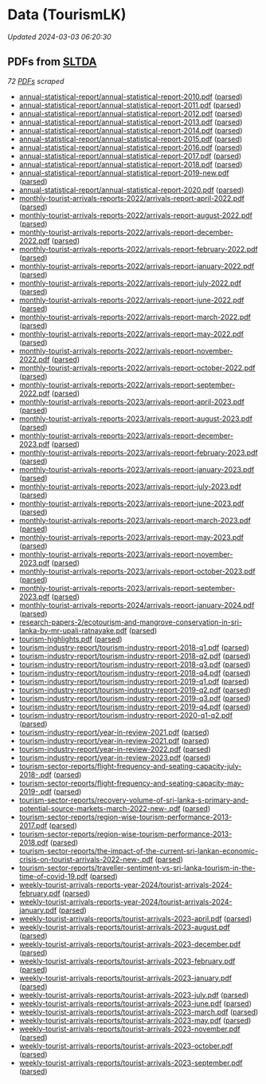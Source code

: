 # Data (TourismLK)
*Updated 2024-03-03 06:20:30*

## PDFs from [SLTDA](https://www.sltda.gov.lk/statistics)
*72 [PDFs](sltda/pdf) scraped*
* [annual-statistical-report/annual-statistical-report-2010.pdf](https://github.com/nuuuwan/tourism_lk/tree/main/data/sltda/pdf/annual-statistical-report/annual-statistical-report-2010.pdf) ([parsed](https://github.com/nuuuwan/tourism_lk/tree/main/data/sltda/pdf-parsed/annual-statistical-report/annual-statistical-report-2010.pdf-parsed))
* [annual-statistical-report/annual-statistical-report-2011.pdf](https://github.com/nuuuwan/tourism_lk/tree/main/data/sltda/pdf/annual-statistical-report/annual-statistical-report-2011.pdf) ([parsed](https://github.com/nuuuwan/tourism_lk/tree/main/data/sltda/pdf-parsed/annual-statistical-report/annual-statistical-report-2011.pdf-parsed))
* [annual-statistical-report/annual-statistical-report-2012.pdf](https://github.com/nuuuwan/tourism_lk/tree/main/data/sltda/pdf/annual-statistical-report/annual-statistical-report-2012.pdf) ([parsed](https://github.com/nuuuwan/tourism_lk/tree/main/data/sltda/pdf-parsed/annual-statistical-report/annual-statistical-report-2012.pdf-parsed))
* [annual-statistical-report/annual-statistical-report-2013.pdf](https://github.com/nuuuwan/tourism_lk/tree/main/data/sltda/pdf/annual-statistical-report/annual-statistical-report-2013.pdf) ([parsed](https://github.com/nuuuwan/tourism_lk/tree/main/data/sltda/pdf-parsed/annual-statistical-report/annual-statistical-report-2013.pdf-parsed))
* [annual-statistical-report/annual-statistical-report-2014.pdf](https://github.com/nuuuwan/tourism_lk/tree/main/data/sltda/pdf/annual-statistical-report/annual-statistical-report-2014.pdf) ([parsed](https://github.com/nuuuwan/tourism_lk/tree/main/data/sltda/pdf-parsed/annual-statistical-report/annual-statistical-report-2014.pdf-parsed))
* [annual-statistical-report/annual-statistical-report-2015.pdf](https://github.com/nuuuwan/tourism_lk/tree/main/data/sltda/pdf/annual-statistical-report/annual-statistical-report-2015.pdf) ([parsed](https://github.com/nuuuwan/tourism_lk/tree/main/data/sltda/pdf-parsed/annual-statistical-report/annual-statistical-report-2015.pdf-parsed))
* [annual-statistical-report/annual-statistical-report-2016.pdf](https://github.com/nuuuwan/tourism_lk/tree/main/data/sltda/pdf/annual-statistical-report/annual-statistical-report-2016.pdf) ([parsed](https://github.com/nuuuwan/tourism_lk/tree/main/data/sltda/pdf-parsed/annual-statistical-report/annual-statistical-report-2016.pdf-parsed))
* [annual-statistical-report/annual-statistical-report-2017.pdf](https://github.com/nuuuwan/tourism_lk/tree/main/data/sltda/pdf/annual-statistical-report/annual-statistical-report-2017.pdf) ([parsed](https://github.com/nuuuwan/tourism_lk/tree/main/data/sltda/pdf-parsed/annual-statistical-report/annual-statistical-report-2017.pdf-parsed))
* [annual-statistical-report/annual-statistical-report-2018.pdf](https://github.com/nuuuwan/tourism_lk/tree/main/data/sltda/pdf/annual-statistical-report/annual-statistical-report-2018.pdf) ([parsed](https://github.com/nuuuwan/tourism_lk/tree/main/data/sltda/pdf-parsed/annual-statistical-report/annual-statistical-report-2018.pdf-parsed))
* [annual-statistical-report/annual-statistical-report-2019-new.pdf](https://github.com/nuuuwan/tourism_lk/tree/main/data/sltda/pdf/annual-statistical-report/annual-statistical-report-2019-new.pdf) ([parsed](https://github.com/nuuuwan/tourism_lk/tree/main/data/sltda/pdf-parsed/annual-statistical-report/annual-statistical-report-2019-new.pdf-parsed))
* [annual-statistical-report/annual-statistical-report-2020.pdf](https://github.com/nuuuwan/tourism_lk/tree/main/data/sltda/pdf/annual-statistical-report/annual-statistical-report-2020.pdf) ([parsed](https://github.com/nuuuwan/tourism_lk/tree/main/data/sltda/pdf-parsed/annual-statistical-report/annual-statistical-report-2020.pdf-parsed))
* [monthly-tourist-arrivals-reports-2022/arrivals-report-april-2022.pdf](https://github.com/nuuuwan/tourism_lk/tree/main/data/sltda/pdf/monthly-tourist-arrivals-reports-2022/arrivals-report-april-2022.pdf) ([parsed](https://github.com/nuuuwan/tourism_lk/tree/main/data/sltda/pdf-parsed/monthly-tourist-arrivals-reports-2022/arrivals-report-april-2022.pdf-parsed))
* [monthly-tourist-arrivals-reports-2022/arrivals-report-august-2022.pdf](https://github.com/nuuuwan/tourism_lk/tree/main/data/sltda/pdf/monthly-tourist-arrivals-reports-2022/arrivals-report-august-2022.pdf) ([parsed](https://github.com/nuuuwan/tourism_lk/tree/main/data/sltda/pdf-parsed/monthly-tourist-arrivals-reports-2022/arrivals-report-august-2022.pdf-parsed))
* [monthly-tourist-arrivals-reports-2022/arrivals-report-december-2022.pdf](https://github.com/nuuuwan/tourism_lk/tree/main/data/sltda/pdf/monthly-tourist-arrivals-reports-2022/arrivals-report-december-2022.pdf) ([parsed](https://github.com/nuuuwan/tourism_lk/tree/main/data/sltda/pdf-parsed/monthly-tourist-arrivals-reports-2022/arrivals-report-december-2022.pdf-parsed))
* [monthly-tourist-arrivals-reports-2022/arrivals-report-february-2022.pdf](https://github.com/nuuuwan/tourism_lk/tree/main/data/sltda/pdf/monthly-tourist-arrivals-reports-2022/arrivals-report-february-2022.pdf) ([parsed](https://github.com/nuuuwan/tourism_lk/tree/main/data/sltda/pdf-parsed/monthly-tourist-arrivals-reports-2022/arrivals-report-february-2022.pdf-parsed))
* [monthly-tourist-arrivals-reports-2022/arrivals-report-january-2022.pdf](https://github.com/nuuuwan/tourism_lk/tree/main/data/sltda/pdf/monthly-tourist-arrivals-reports-2022/arrivals-report-january-2022.pdf) ([parsed](https://github.com/nuuuwan/tourism_lk/tree/main/data/sltda/pdf-parsed/monthly-tourist-arrivals-reports-2022/arrivals-report-january-2022.pdf-parsed))
* [monthly-tourist-arrivals-reports-2022/arrivals-report-july-2022.pdf](https://github.com/nuuuwan/tourism_lk/tree/main/data/sltda/pdf/monthly-tourist-arrivals-reports-2022/arrivals-report-july-2022.pdf) ([parsed](https://github.com/nuuuwan/tourism_lk/tree/main/data/sltda/pdf-parsed/monthly-tourist-arrivals-reports-2022/arrivals-report-july-2022.pdf-parsed))
* [monthly-tourist-arrivals-reports-2022/arrivals-report-june-2022.pdf](https://github.com/nuuuwan/tourism_lk/tree/main/data/sltda/pdf/monthly-tourist-arrivals-reports-2022/arrivals-report-june-2022.pdf) ([parsed](https://github.com/nuuuwan/tourism_lk/tree/main/data/sltda/pdf-parsed/monthly-tourist-arrivals-reports-2022/arrivals-report-june-2022.pdf-parsed))
* [monthly-tourist-arrivals-reports-2022/arrivals-report-march-2022.pdf](https://github.com/nuuuwan/tourism_lk/tree/main/data/sltda/pdf/monthly-tourist-arrivals-reports-2022/arrivals-report-march-2022.pdf) ([parsed](https://github.com/nuuuwan/tourism_lk/tree/main/data/sltda/pdf-parsed/monthly-tourist-arrivals-reports-2022/arrivals-report-march-2022.pdf-parsed))
* [monthly-tourist-arrivals-reports-2022/arrivals-report-may-2022.pdf](https://github.com/nuuuwan/tourism_lk/tree/main/data/sltda/pdf/monthly-tourist-arrivals-reports-2022/arrivals-report-may-2022.pdf) ([parsed](https://github.com/nuuuwan/tourism_lk/tree/main/data/sltda/pdf-parsed/monthly-tourist-arrivals-reports-2022/arrivals-report-may-2022.pdf-parsed))
* [monthly-tourist-arrivals-reports-2022/arrivals-report-november-2022.pdf](https://github.com/nuuuwan/tourism_lk/tree/main/data/sltda/pdf/monthly-tourist-arrivals-reports-2022/arrivals-report-november-2022.pdf) ([parsed](https://github.com/nuuuwan/tourism_lk/tree/main/data/sltda/pdf-parsed/monthly-tourist-arrivals-reports-2022/arrivals-report-november-2022.pdf-parsed))
* [monthly-tourist-arrivals-reports-2022/arrivals-report-october-2022.pdf](https://github.com/nuuuwan/tourism_lk/tree/main/data/sltda/pdf/monthly-tourist-arrivals-reports-2022/arrivals-report-october-2022.pdf) ([parsed](https://github.com/nuuuwan/tourism_lk/tree/main/data/sltda/pdf-parsed/monthly-tourist-arrivals-reports-2022/arrivals-report-october-2022.pdf-parsed))
* [monthly-tourist-arrivals-reports-2022/arrivals-report-september-2022.pdf](https://github.com/nuuuwan/tourism_lk/tree/main/data/sltda/pdf/monthly-tourist-arrivals-reports-2022/arrivals-report-september-2022.pdf) ([parsed](https://github.com/nuuuwan/tourism_lk/tree/main/data/sltda/pdf-parsed/monthly-tourist-arrivals-reports-2022/arrivals-report-september-2022.pdf-parsed))
* [monthly-tourist-arrivals-reports-2023/arrivals-report-april-2023.pdf](https://github.com/nuuuwan/tourism_lk/tree/main/data/sltda/pdf/monthly-tourist-arrivals-reports-2023/arrivals-report-april-2023.pdf) ([parsed](https://github.com/nuuuwan/tourism_lk/tree/main/data/sltda/pdf-parsed/monthly-tourist-arrivals-reports-2023/arrivals-report-april-2023.pdf-parsed))
* [monthly-tourist-arrivals-reports-2023/arrivals-report-august-2023.pdf](https://github.com/nuuuwan/tourism_lk/tree/main/data/sltda/pdf/monthly-tourist-arrivals-reports-2023/arrivals-report-august-2023.pdf) ([parsed](https://github.com/nuuuwan/tourism_lk/tree/main/data/sltda/pdf-parsed/monthly-tourist-arrivals-reports-2023/arrivals-report-august-2023.pdf-parsed))
* [monthly-tourist-arrivals-reports-2023/arrivals-report-december-2023.pdf](https://github.com/nuuuwan/tourism_lk/tree/main/data/sltda/pdf/monthly-tourist-arrivals-reports-2023/arrivals-report-december-2023.pdf) ([parsed](https://github.com/nuuuwan/tourism_lk/tree/main/data/sltda/pdf-parsed/monthly-tourist-arrivals-reports-2023/arrivals-report-december-2023.pdf-parsed))
* [monthly-tourist-arrivals-reports-2023/arrivals-report-february-2023.pdf](https://github.com/nuuuwan/tourism_lk/tree/main/data/sltda/pdf/monthly-tourist-arrivals-reports-2023/arrivals-report-february-2023.pdf) ([parsed](https://github.com/nuuuwan/tourism_lk/tree/main/data/sltda/pdf-parsed/monthly-tourist-arrivals-reports-2023/arrivals-report-february-2023.pdf-parsed))
* [monthly-tourist-arrivals-reports-2023/arrivals-report-january-2023.pdf](https://github.com/nuuuwan/tourism_lk/tree/main/data/sltda/pdf/monthly-tourist-arrivals-reports-2023/arrivals-report-january-2023.pdf) ([parsed](https://github.com/nuuuwan/tourism_lk/tree/main/data/sltda/pdf-parsed/monthly-tourist-arrivals-reports-2023/arrivals-report-january-2023.pdf-parsed))
* [monthly-tourist-arrivals-reports-2023/arrivals-report-july-2023.pdf](https://github.com/nuuuwan/tourism_lk/tree/main/data/sltda/pdf/monthly-tourist-arrivals-reports-2023/arrivals-report-july-2023.pdf) ([parsed](https://github.com/nuuuwan/tourism_lk/tree/main/data/sltda/pdf-parsed/monthly-tourist-arrivals-reports-2023/arrivals-report-july-2023.pdf-parsed))
* [monthly-tourist-arrivals-reports-2023/arrivals-report-june-2023.pdf](https://github.com/nuuuwan/tourism_lk/tree/main/data/sltda/pdf/monthly-tourist-arrivals-reports-2023/arrivals-report-june-2023.pdf) ([parsed](https://github.com/nuuuwan/tourism_lk/tree/main/data/sltda/pdf-parsed/monthly-tourist-arrivals-reports-2023/arrivals-report-june-2023.pdf-parsed))
* [monthly-tourist-arrivals-reports-2023/arrivals-report-march-2023.pdf](https://github.com/nuuuwan/tourism_lk/tree/main/data/sltda/pdf/monthly-tourist-arrivals-reports-2023/arrivals-report-march-2023.pdf) ([parsed](https://github.com/nuuuwan/tourism_lk/tree/main/data/sltda/pdf-parsed/monthly-tourist-arrivals-reports-2023/arrivals-report-march-2023.pdf-parsed))
* [monthly-tourist-arrivals-reports-2023/arrivals-report-may-2023.pdf](https://github.com/nuuuwan/tourism_lk/tree/main/data/sltda/pdf/monthly-tourist-arrivals-reports-2023/arrivals-report-may-2023.pdf) ([parsed](https://github.com/nuuuwan/tourism_lk/tree/main/data/sltda/pdf-parsed/monthly-tourist-arrivals-reports-2023/arrivals-report-may-2023.pdf-parsed))
* [monthly-tourist-arrivals-reports-2023/arrivals-report-november-2023.pdf](https://github.com/nuuuwan/tourism_lk/tree/main/data/sltda/pdf/monthly-tourist-arrivals-reports-2023/arrivals-report-november-2023.pdf) ([parsed](https://github.com/nuuuwan/tourism_lk/tree/main/data/sltda/pdf-parsed/monthly-tourist-arrivals-reports-2023/arrivals-report-november-2023.pdf-parsed))
* [monthly-tourist-arrivals-reports-2023/arrivals-report-october-2023.pdf](https://github.com/nuuuwan/tourism_lk/tree/main/data/sltda/pdf/monthly-tourist-arrivals-reports-2023/arrivals-report-october-2023.pdf) ([parsed](https://github.com/nuuuwan/tourism_lk/tree/main/data/sltda/pdf-parsed/monthly-tourist-arrivals-reports-2023/arrivals-report-october-2023.pdf-parsed))
* [monthly-tourist-arrivals-reports-2023/arrivals-report-september-2023.pdf](https://github.com/nuuuwan/tourism_lk/tree/main/data/sltda/pdf/monthly-tourist-arrivals-reports-2023/arrivals-report-september-2023.pdf) ([parsed](https://github.com/nuuuwan/tourism_lk/tree/main/data/sltda/pdf-parsed/monthly-tourist-arrivals-reports-2023/arrivals-report-september-2023.pdf-parsed))
* [monthly-tourist-arrivals-reports-2024/arrivals-report-january-2024.pdf](https://github.com/nuuuwan/tourism_lk/tree/main/data/sltda/pdf/monthly-tourist-arrivals-reports-2024/arrivals-report-january-2024.pdf) ([parsed](https://github.com/nuuuwan/tourism_lk/tree/main/data/sltda/pdf-parsed/monthly-tourist-arrivals-reports-2024/arrivals-report-january-2024.pdf-parsed))
* [research-papers-2/ecotourism-and-mangrove-conservation-in-sri-lanka-by-mr-upali-ratnayake.pdf](https://github.com/nuuuwan/tourism_lk/tree/main/data/sltda/pdf/research-papers-2/ecotourism-and-mangrove-conservation-in-sri-lanka-by-mr-upali-ratnayake.pdf) ([parsed](https://github.com/nuuuwan/tourism_lk/tree/main/data/sltda/pdf-parsed/research-papers-2/ecotourism-and-mangrove-conservation-in-sri-lanka-by-mr-upali-ratnayake.pdf-parsed))
* [tourism-highlights.pdf](https://github.com/nuuuwan/tourism_lk/tree/main/data/sltda/pdf/tourism-highlights.pdf) ([parsed](https://github.com/nuuuwan/tourism_lk/tree/main/data/sltda/pdf-parsed/tourism-highlights.pdf-parsed))
* [tourism-industry-report/tourism-industry-report-2018-q1.pdf](https://github.com/nuuuwan/tourism_lk/tree/main/data/sltda/pdf/tourism-industry-report/tourism-industry-report-2018-q1.pdf) ([parsed](https://github.com/nuuuwan/tourism_lk/tree/main/data/sltda/pdf-parsed/tourism-industry-report/tourism-industry-report-2018-q1.pdf-parsed))
* [tourism-industry-report/tourism-industry-report-2018-q2.pdf](https://github.com/nuuuwan/tourism_lk/tree/main/data/sltda/pdf/tourism-industry-report/tourism-industry-report-2018-q2.pdf) ([parsed](https://github.com/nuuuwan/tourism_lk/tree/main/data/sltda/pdf-parsed/tourism-industry-report/tourism-industry-report-2018-q2.pdf-parsed))
* [tourism-industry-report/tourism-industry-report-2018-q3.pdf](https://github.com/nuuuwan/tourism_lk/tree/main/data/sltda/pdf/tourism-industry-report/tourism-industry-report-2018-q3.pdf) ([parsed](https://github.com/nuuuwan/tourism_lk/tree/main/data/sltda/pdf-parsed/tourism-industry-report/tourism-industry-report-2018-q3.pdf-parsed))
* [tourism-industry-report/tourism-industry-report-2018-q4.pdf](https://github.com/nuuuwan/tourism_lk/tree/main/data/sltda/pdf/tourism-industry-report/tourism-industry-report-2018-q4.pdf) ([parsed](https://github.com/nuuuwan/tourism_lk/tree/main/data/sltda/pdf-parsed/tourism-industry-report/tourism-industry-report-2018-q4.pdf-parsed))
* [tourism-industry-report/tourism-industry-report-2019-q1.pdf](https://github.com/nuuuwan/tourism_lk/tree/main/data/sltda/pdf/tourism-industry-report/tourism-industry-report-2019-q1.pdf) ([parsed](https://github.com/nuuuwan/tourism_lk/tree/main/data/sltda/pdf-parsed/tourism-industry-report/tourism-industry-report-2019-q1.pdf-parsed))
* [tourism-industry-report/tourism-industry-report-2019-q2.pdf](https://github.com/nuuuwan/tourism_lk/tree/main/data/sltda/pdf/tourism-industry-report/tourism-industry-report-2019-q2.pdf) ([parsed](https://github.com/nuuuwan/tourism_lk/tree/main/data/sltda/pdf-parsed/tourism-industry-report/tourism-industry-report-2019-q2.pdf-parsed))
* [tourism-industry-report/tourism-industry-report-2019-q3.pdf](https://github.com/nuuuwan/tourism_lk/tree/main/data/sltda/pdf/tourism-industry-report/tourism-industry-report-2019-q3.pdf) ([parsed](https://github.com/nuuuwan/tourism_lk/tree/main/data/sltda/pdf-parsed/tourism-industry-report/tourism-industry-report-2019-q3.pdf-parsed))
* [tourism-industry-report/tourism-industry-report-2019-q4.pdf](https://github.com/nuuuwan/tourism_lk/tree/main/data/sltda/pdf/tourism-industry-report/tourism-industry-report-2019-q4.pdf) ([parsed](https://github.com/nuuuwan/tourism_lk/tree/main/data/sltda/pdf-parsed/tourism-industry-report/tourism-industry-report-2019-q4.pdf-parsed))
* [tourism-industry-report/tourism-industry-report-2020-q1-q2.pdf](https://github.com/nuuuwan/tourism_lk/tree/main/data/sltda/pdf/tourism-industry-report/tourism-industry-report-2020-q1-q2.pdf) ([parsed](https://github.com/nuuuwan/tourism_lk/tree/main/data/sltda/pdf-parsed/tourism-industry-report/tourism-industry-report-2020-q1-q2.pdf-parsed))
* [tourism-industry-report/year-in-review-2021.pdf](https://github.com/nuuuwan/tourism_lk/tree/main/data/sltda/pdf/tourism-industry-report/year-in-review-2021.pdf) ([parsed](https://github.com/nuuuwan/tourism_lk/tree/main/data/sltda/pdf-parsed/tourism-industry-report/year-in-review-2021.pdf-parsed))
* [tourism-industry-report/year-in-review-2021.pdf](https://github.com/nuuuwan/tourism_lk/tree/main/data/sltda/pdf/tourism-industry-report/year-in-review-2021.pdf) ([parsed](https://github.com/nuuuwan/tourism_lk/tree/main/data/sltda/pdf-parsed/tourism-industry-report/year-in-review-2021.pdf-parsed))
* [tourism-industry-report/year-in-review-2022.pdf](https://github.com/nuuuwan/tourism_lk/tree/main/data/sltda/pdf/tourism-industry-report/year-in-review-2022.pdf) ([parsed](https://github.com/nuuuwan/tourism_lk/tree/main/data/sltda/pdf-parsed/tourism-industry-report/year-in-review-2022.pdf-parsed))
* [tourism-industry-report/year-in-review-2023.pdf](https://github.com/nuuuwan/tourism_lk/tree/main/data/sltda/pdf/tourism-industry-report/year-in-review-2023.pdf) ([parsed](https://github.com/nuuuwan/tourism_lk/tree/main/data/sltda/pdf-parsed/tourism-industry-report/year-in-review-2023.pdf-parsed))
* [tourism-sector-reports/flight-frequency-and-seating-capacity-july-2018-.pdf](https://github.com/nuuuwan/tourism_lk/tree/main/data/sltda/pdf/tourism-sector-reports/flight-frequency-and-seating-capacity-july-2018-.pdf) ([parsed](https://github.com/nuuuwan/tourism_lk/tree/main/data/sltda/pdf-parsed/tourism-sector-reports/flight-frequency-and-seating-capacity-july-2018-.pdf-parsed))
* [tourism-sector-reports/flight-frequency-and-seating-capacity-may-2019-.pdf](https://github.com/nuuuwan/tourism_lk/tree/main/data/sltda/pdf/tourism-sector-reports/flight-frequency-and-seating-capacity-may-2019-.pdf) ([parsed](https://github.com/nuuuwan/tourism_lk/tree/main/data/sltda/pdf-parsed/tourism-sector-reports/flight-frequency-and-seating-capacity-may-2019-.pdf-parsed))
* [tourism-sector-reports/recovery-volume-of-sri-lanka-s-primary-and-potential-source-markets-march-2022-new-.pdf](https://github.com/nuuuwan/tourism_lk/tree/main/data/sltda/pdf/tourism-sector-reports/recovery-volume-of-sri-lanka-s-primary-and-potential-source-markets-march-2022-new-.pdf) ([parsed](https://github.com/nuuuwan/tourism_lk/tree/main/data/sltda/pdf-parsed/tourism-sector-reports/recovery-volume-of-sri-lanka-s-primary-and-potential-source-markets-march-2022-new-.pdf-parsed))
* [tourism-sector-reports/region-wise-tourism-performance-2013-2017.pdf](https://github.com/nuuuwan/tourism_lk/tree/main/data/sltda/pdf/tourism-sector-reports/region-wise-tourism-performance-2013-2017.pdf) ([parsed](https://github.com/nuuuwan/tourism_lk/tree/main/data/sltda/pdf-parsed/tourism-sector-reports/region-wise-tourism-performance-2013-2017.pdf-parsed))
* [tourism-sector-reports/region-wise-tourism-performance-2013-2018.pdf](https://github.com/nuuuwan/tourism_lk/tree/main/data/sltda/pdf/tourism-sector-reports/region-wise-tourism-performance-2013-2018.pdf) ([parsed](https://github.com/nuuuwan/tourism_lk/tree/main/data/sltda/pdf-parsed/tourism-sector-reports/region-wise-tourism-performance-2013-2018.pdf-parsed))
* [tourism-sector-reports/the-impact-of-the-current-sri-lankan-economic-crisis-on-tourist-arrivals-2022-new-.pdf](https://github.com/nuuuwan/tourism_lk/tree/main/data/sltda/pdf/tourism-sector-reports/the-impact-of-the-current-sri-lankan-economic-crisis-on-tourist-arrivals-2022-new-.pdf) ([parsed](https://github.com/nuuuwan/tourism_lk/tree/main/data/sltda/pdf-parsed/tourism-sector-reports/the-impact-of-the-current-sri-lankan-economic-crisis-on-tourist-arrivals-2022-new-.pdf-parsed))
* [tourism-sector-reports/traveller-sentiment-vs-sri-lanka-tourism-in-the-time-of-covid-19.pdf](https://github.com/nuuuwan/tourism_lk/tree/main/data/sltda/pdf/tourism-sector-reports/traveller-sentiment-vs-sri-lanka-tourism-in-the-time-of-covid-19.pdf) ([parsed](https://github.com/nuuuwan/tourism_lk/tree/main/data/sltda/pdf-parsed/tourism-sector-reports/traveller-sentiment-vs-sri-lanka-tourism-in-the-time-of-covid-19.pdf-parsed))
* [weekly-tourist-arrivals-reports-year-2024/tourist-arrivals-2024-february.pdf](https://github.com/nuuuwan/tourism_lk/tree/main/data/sltda/pdf/weekly-tourist-arrivals-reports-year-2024/tourist-arrivals-2024-february.pdf) ([parsed](https://github.com/nuuuwan/tourism_lk/tree/main/data/sltda/pdf-parsed/weekly-tourist-arrivals-reports-year-2024/tourist-arrivals-2024-february.pdf-parsed))
* [weekly-tourist-arrivals-reports-year-2024/tourist-arrivals-2024-january.pdf](https://github.com/nuuuwan/tourism_lk/tree/main/data/sltda/pdf/weekly-tourist-arrivals-reports-year-2024/tourist-arrivals-2024-january.pdf) ([parsed](https://github.com/nuuuwan/tourism_lk/tree/main/data/sltda/pdf-parsed/weekly-tourist-arrivals-reports-year-2024/tourist-arrivals-2024-january.pdf-parsed))
* [weekly-tourist-arrivals-reports/tourist-arrivals-2023-april.pdf](https://github.com/nuuuwan/tourism_lk/tree/main/data/sltda/pdf/weekly-tourist-arrivals-reports/tourist-arrivals-2023-april.pdf) ([parsed](https://github.com/nuuuwan/tourism_lk/tree/main/data/sltda/pdf-parsed/weekly-tourist-arrivals-reports/tourist-arrivals-2023-april.pdf-parsed))
* [weekly-tourist-arrivals-reports/tourist-arrivals-2023-august.pdf](https://github.com/nuuuwan/tourism_lk/tree/main/data/sltda/pdf/weekly-tourist-arrivals-reports/tourist-arrivals-2023-august.pdf) ([parsed](https://github.com/nuuuwan/tourism_lk/tree/main/data/sltda/pdf-parsed/weekly-tourist-arrivals-reports/tourist-arrivals-2023-august.pdf-parsed))
* [weekly-tourist-arrivals-reports/tourist-arrivals-2023-december.pdf](https://github.com/nuuuwan/tourism_lk/tree/main/data/sltda/pdf/weekly-tourist-arrivals-reports/tourist-arrivals-2023-december.pdf) ([parsed](https://github.com/nuuuwan/tourism_lk/tree/main/data/sltda/pdf-parsed/weekly-tourist-arrivals-reports/tourist-arrivals-2023-december.pdf-parsed))
* [weekly-tourist-arrivals-reports/tourist-arrivals-2023-february.pdf](https://github.com/nuuuwan/tourism_lk/tree/main/data/sltda/pdf/weekly-tourist-arrivals-reports/tourist-arrivals-2023-february.pdf) ([parsed](https://github.com/nuuuwan/tourism_lk/tree/main/data/sltda/pdf-parsed/weekly-tourist-arrivals-reports/tourist-arrivals-2023-february.pdf-parsed))
* [weekly-tourist-arrivals-reports/tourist-arrivals-2023-january.pdf](https://github.com/nuuuwan/tourism_lk/tree/main/data/sltda/pdf/weekly-tourist-arrivals-reports/tourist-arrivals-2023-january.pdf) ([parsed](https://github.com/nuuuwan/tourism_lk/tree/main/data/sltda/pdf-parsed/weekly-tourist-arrivals-reports/tourist-arrivals-2023-january.pdf-parsed))
* [weekly-tourist-arrivals-reports/tourist-arrivals-2023-july.pdf](https://github.com/nuuuwan/tourism_lk/tree/main/data/sltda/pdf/weekly-tourist-arrivals-reports/tourist-arrivals-2023-july.pdf) ([parsed](https://github.com/nuuuwan/tourism_lk/tree/main/data/sltda/pdf-parsed/weekly-tourist-arrivals-reports/tourist-arrivals-2023-july.pdf-parsed))
* [weekly-tourist-arrivals-reports/tourist-arrivals-2023-june.pdf](https://github.com/nuuuwan/tourism_lk/tree/main/data/sltda/pdf/weekly-tourist-arrivals-reports/tourist-arrivals-2023-june.pdf) ([parsed](https://github.com/nuuuwan/tourism_lk/tree/main/data/sltda/pdf-parsed/weekly-tourist-arrivals-reports/tourist-arrivals-2023-june.pdf-parsed))
* [weekly-tourist-arrivals-reports/tourist-arrivals-2023-march.pdf](https://github.com/nuuuwan/tourism_lk/tree/main/data/sltda/pdf/weekly-tourist-arrivals-reports/tourist-arrivals-2023-march.pdf) ([parsed](https://github.com/nuuuwan/tourism_lk/tree/main/data/sltda/pdf-parsed/weekly-tourist-arrivals-reports/tourist-arrivals-2023-march.pdf-parsed))
* [weekly-tourist-arrivals-reports/tourist-arrivals-2023-may.pdf](https://github.com/nuuuwan/tourism_lk/tree/main/data/sltda/pdf/weekly-tourist-arrivals-reports/tourist-arrivals-2023-may.pdf) ([parsed](https://github.com/nuuuwan/tourism_lk/tree/main/data/sltda/pdf-parsed/weekly-tourist-arrivals-reports/tourist-arrivals-2023-may.pdf-parsed))
* [weekly-tourist-arrivals-reports/tourist-arrivals-2023-november.pdf](https://github.com/nuuuwan/tourism_lk/tree/main/data/sltda/pdf/weekly-tourist-arrivals-reports/tourist-arrivals-2023-november.pdf) ([parsed](https://github.com/nuuuwan/tourism_lk/tree/main/data/sltda/pdf-parsed/weekly-tourist-arrivals-reports/tourist-arrivals-2023-november.pdf-parsed))
* [weekly-tourist-arrivals-reports/tourist-arrivals-2023-october.pdf](https://github.com/nuuuwan/tourism_lk/tree/main/data/sltda/pdf/weekly-tourist-arrivals-reports/tourist-arrivals-2023-october.pdf) ([parsed](https://github.com/nuuuwan/tourism_lk/tree/main/data/sltda/pdf-parsed/weekly-tourist-arrivals-reports/tourist-arrivals-2023-october.pdf-parsed))
* [weekly-tourist-arrivals-reports/tourist-arrivals-2023-september.pdf](https://github.com/nuuuwan/tourism_lk/tree/main/data/sltda/pdf/weekly-tourist-arrivals-reports/tourist-arrivals-2023-september.pdf) ([parsed](https://github.com/nuuuwan/tourism_lk/tree/main/data/sltda/pdf-parsed/weekly-tourist-arrivals-reports/tourist-arrivals-2023-september.pdf-parsed))